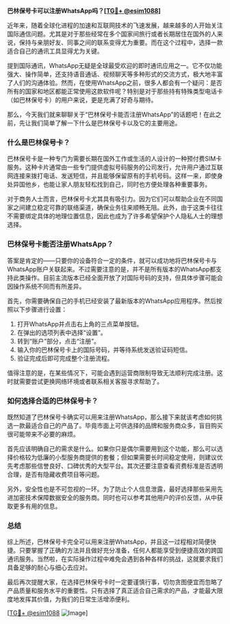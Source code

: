 **巴林保号卡可以注册WhatsApp吗？[[TG💪+ @esim1088](https://t.me/s/esim1088)]**

近年来，随着全球化进程的加速和互联网技术的飞速发展，越来越多的人开始关注国际通信问题。尤其是对于那些经常在多个国家间旅行或者长期居住在国外的人来说，保持与亲朋好友、同事之间的联系变得尤为重要。而在这个过程中，选择一款适合自己的通讯工具显得尤为关键。

提到国际通讯，WhatsApp无疑是全球最受欢迎的即时通讯应用之一。它不仅功能强大、操作简单，还支持语音通话、视频聊天等多种形式的交流方式，极大地丰富了人们的沟通体验。然而，在使用WhatsApp之前，很多人都会有一个疑问：是否所有的国家和地区都能正常使用这款软件呢？特别是对于那些持有特殊类型电话卡（如巴林保号卡）的用户来说，更是充满了好奇与期待。

那么，今天我们就来聊聊关于“巴林保号卡能否注册WhatsApp”的话题吧！在此之前，先让我们简单了解一下什么是巴林保号卡以及它的主要用途。

### 什么是巴林保号卡？

巴林保号卡是一种专门为需要长期在国外工作或生活的人设计的一种预付费SIM卡服务。这种卡片通常由一些专门提供虚拟号码服务的公司发行，允许用户通过互联网连接来拨打电话、发送短信，并且能够保留原有的手机号码。这样一来，即使身处异国他乡，也能让家人朋友轻松找到自己，同时也方便处理各种重要事务。

对于商务人士而言，巴林保号卡尤其具有吸引力。因为它们可以帮助企业在不同国家之间建立稳定可靠的联络渠道，确保业务往来顺畅无阻。此外，由于这类卡往往不需要绑定具体的地理位置信息，因此也成为了许多希望保护个人隐私人士的理想选择。

### 巴林保号卡能否注册WhatsApp？

答案是肯定的——只要你的设备符合一定的条件，就可以成功地将巴林保号卡与WhatsApp账户关联起来。不过需要注意的是，并不是所有版本的WhatsApp都支持此类操作。目前主流版本已经全面开放了对国际号码的支持，但具体步骤可能会因操作系统不同而有所差异。

首先，你需要确保自己的手机已经安装了最新版本的WhatsApp应用程序。然后按照以下步骤进行设置：

1. 打开WhatsApp并点击右上角的三点菜单按钮。
2. 在弹出的选项列表中选择“设置”。
3. 转到“账户”部分，点击“注册”。
4. 输入你的巴林保号卡上的国际号码，并等待系统发送验证码短信。
5. 验证完成后即可完成整个注册流程。

值得注意的是，在某些情况下，可能会遇到运营商限制导致无法顺利完成注册。这时就需要尝试更换网络环境或者联系相关客服寻求帮助了。

### 如何选择合适的巴林保号卡？

既然知道了巴林保号卡确实可以用来注册WhatsApp，那么接下来就该考虑如何挑选一款最适合自己的产品了。毕竟市面上可供选择的品牌和服务商众多，盲目购买很可能带来不必要的麻烦。

首先应该明确自己的需求是什么。如果你只是偶尔需要用到这个功能，那么可以选择价格较为低廉的小型服务商提供的套餐；但如果需要长时间稳定使用，则建议优先考虑那些信誉良好、口碑优秀的大型平台。其次还要注意查看资费标准是否透明合理，是否有隐藏收费项目等问题。

另外，安全性也是不可忽视的一环。为了防止个人信息泄露，最好选择那些采用先进加密技术保障数据安全的服务商。同时也可以参考其他用户的评价反馈，从中获取更多有用的信息。

### 总结

综上所述，巴林保号卡完全可以用来注册WhatsApp，并且这一过程相对简便快捷。只要掌握了正确的方法并且做好充分准备，任何人都能享受到便捷高效的跨国通讯服务。当然啦，在实际操作过程中难免会遇到各种各样的挑战，这就要求我们具备足够的耐心与细心去应对。

最后再次提醒大家，在选择巴林保号卡时一定要谨慎行事，切勿贪图便宜而忽略了产品质量和服务水平的重要性。只有选择了真正适合自己需求的产品，才能最大限度地发挥其价值，为我们的日常生活增添便利。

[[TG💪+ @esim1088](https://t.me/s/esim1088) ![Image](https://i.postimg.cc/4NQfJmqS/Snipaste-2025-05-13-00-14-12.png)]